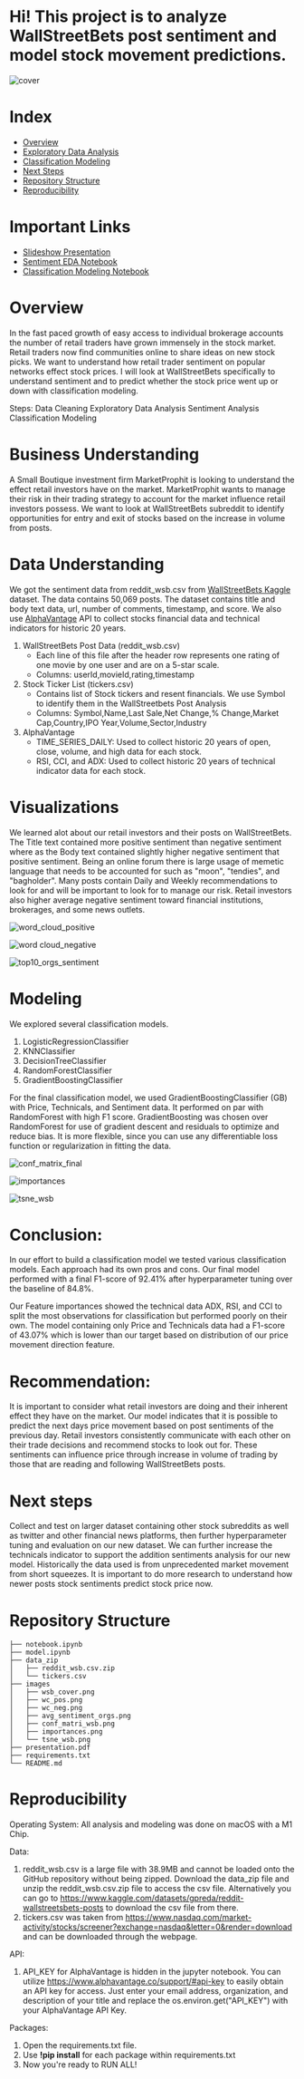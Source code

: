 # Hi! This project is to analyze WallStreetBets post sentiment and model stock movement predictions.

![cover](./images/wsb_cover.png)

# Index

* [Overview](#Overview)
* [Exploratory Data Analysis](#Visualizations)
* [Classification Modeling](#Modeling)
* [Next Steps](#Next-Steps)
* [Repository Structure](#Repository-Structure)
* [Reproducibility](#Reproducibility)

# Important Links

* [Slideshow Presentation](https://github.com/kai-cansler/wsb_sentiment_analysis_stock_prediction/blob/main/presentation.pdf)
* [Sentiment EDA Notebook](https://github.com/kai-cansler/wsb_sentiment_analysis_stock_prediction/blob/main/notebook.ipynb)
* [Classification Modeling Notebook](https://github.com/kai-cansler/wsb_sentiment_analysis_stock_prediction/blob/main/model.ipynb)

# Overview

In the fast paced growth of easy access to individual brokerage accounts the number of retail traders have grown immensely in the stock market. Retail traders now find communities online to share ideas on new stock picks. We want to understand how retail trader sentiment on popular networks effect stock prices. I will look at WallStreetBets specifically to understand sentiment and to predict whether the stock price went up or down with classification modeling.

Steps:
Data Cleaning
Exploratory Data Analysis
Sentiment Analysis
Classification Modeling

# Business Understanding

A Small Boutique investment firm MarketProphit is looking to understand the effect retail investors have on the market. MarketProphit wants to manage their risk in their trading strategy to account for the market influence retail investors possess. We want to look at WallStreetBets subreddit to identify opportunities for entry and exit of stocks based on the increase in volume from posts.

# Data Understanding

We got the sentiment data from reddit_wsb.csv from [WallStreetBets Kaggle](https://www.kaggle.com/datasets/gpreda/reddit-wallstreetsbets-posts) dataset. The data contains 50,069 posts. The dataset contains title and body text data, url, number of comments, timestamp, and score. We also use [AlphaVantage](https://www.alphavantage.co/documentation/) API to collect stocks financial data and technical indicators for historic 20 years.

1. WallStreetBets Post Data (reddit_wsb.csv)
    - Each line of this file after the header row represents one rating of one movie by one user and are on a 5-star scale.
    - Columns: userId,movieId,rating,timestamp
2. Stock Ticker List (tickers.csv)
    - Contains list of Stock tickers and resent financials. We use Symbol to identify them in the WallStreetbets Post Analysis
    - Columns: Symbol,Name,Last Sale,Net Change,% Change,Market Cap,Country,IPO Year,Volume,Sector,Industry
3. AlphaVantage
    - TIME_SERIES_DAILY: Used to collect historic 20 years of open, close, volume, and high data for each stock.
    - RSI, CCI, and ADX: Used to collect historic 20 years of technical indicator data for each stock. 

# Visualizations

We learned alot about our retail investors and their posts on WallStreetBets. The Title text contained more positive sentiment than negative sentiment where as the Body text contained slightly higher negative sentiment that positive sentiment. Being an online forum there is large usage of memetic language that needs to be accounted for such as "moon", "tendies", and "bagholder". Many posts contain Daily and Weekly recommendations to look for and will be important to look for to manage our risk. Retail investors also higher average negative sentiment toward financial institutions, brokerages, and some news outlets.

![word_cloud_positive](./images/wc_pos.png)

![word cloud_negative](./images/wc_neg.png)

![top10_orgs_sentiment](./images/avg_sentiment_orgs.png)

# Modeling

We explored several classification models.
1. LogisticRegressionClassifier
2. KNNClassifier
3. DecisionTreeClassifier
4. RandomForestClassifier
5. GradientBoostingClassifier

For the final classification model, we used GradientBoostingClassifier (GB) with Price, Technicals, and Sentiment data. It performed on par with RandomForest with high F1 score. GradientBoosting was chosen over RandomForest for use of gradient descent and residuals to optimize and reduce bias. It is more flexible, since you can use any differentiable loss function or regularization in fitting the data. 

![conf_matrix_final](./images/conf_matri_wsb.png)

![importances](./images/importances.png)

![tsne_wsb](./images/tsne_wsb.png)

# Conclusion:
In our effort to build a classification model we tested various classification models. Each approach had its own pros and cons. Our final model performed with a final F1-score of 92.41% after hyperparameter tuning over the baseline of 84.8%.

Our Feature importances showed the technical data ADX, RSI, and CCI to split the most observations for classification but performed poorly on their own. The model containing only Price and Technicals data had a F1-score of 43.07% which is lower than our target based on distribution of our price movement direction feature.

# Recommendation:
It is important to consider what retail investors are doing and their inherent effect they have on the market. Our model indicates that it is possible to predict the next days price movement based on post sentiments of the previous day. Retail investors consistently communicate with each other on their trade decisions and recommend stocks to look out for. These sentiments can influence price through increase in volume of trading by those that are reading and following WallStreetBets posts.

# Next steps
Collect and test on larger dataset containing other stock subreddits as well as twitter and other financial news platforms, then further hyperparameter tuning and evaluation on our new dataset. We can further increase the technicals indicator to support the addition sentiments analysis for our new model. Historically the data used is from unprecedented market movement from short squeezes. It is important to do more research to understand how newer posts stock sentiments predict stock price now.

# Repository Structure

```
├── notebook.ipynb
├── model.ipynb
├── data_zip
│   ├── reddit_wsb.csv.zip
│   └── tickers.csv
├── images
│   ├── wsb_cover.png
│   ├── wc_pos.png
│   ├── wc_neg.png
│   ├── avg_sentiment_orgs.png
│   ├── conf_matri_wsb.png
│   ├── importances.png
│   └── tsne_wsb.png
├── presentation.pdf
├── requirements.txt
└── README.md
```

# Reproducibility
Operating System:
All analysis and modeling was done on macOS with a M1 Chip. 

Data:
1. reddit_wsb.csv is a large file with 38.9MB and cannot be loaded onto the GitHub repository without being zipped. Download the data_zip file and unzip the reddit_wsb.csv.zip file to access the csv file. Alternatively you can go to https://www.kaggle.com/datasets/gpreda/reddit-wallstreetsbets-posts to download the csv file from there.
2. tickers.csv was taken from  https://www.nasdaq.com/market-activity/stocks/screener?exchange=nasdaq&letter=0&render=download and can be downloaded through the webpage.

API:
1. API_KEY for AlphaVantage is hidden in the jupyter notebook. You can utilize https://www.alphavantage.co/support/#api-key to easily obtain an API key for access. Just enter your email address, organization, and description of your title and replace the os.environ.get("API_KEY") with your AlphaVantage API Key.

Packages:
1. Open the requirements.txt file.
2. Use **!pip install** for each package within requirements.txt
3. Now you're ready to RUN ALL!
